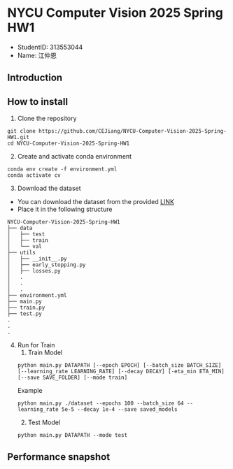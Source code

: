 # NYCU Computer Vision 2025 Spring HW1
- StudentID: 313553044
- Name: 江仲恩

## Introduction

## How to install

1. Clone the repository
```
git clone https://github.com/CEJiang/NYCU-Computer-Vision-2025-Spring-HW1.git
cd NYCU-Computer-Vision-2025-Spring-HW1
```

2. Create and activate conda environment
```
conda env create -f environment.yml
conda activate cv
```

3. Download the dataset 
- You can download the dataset from the provided [LINK](https://drive.google.com/file/d/1fx4Z6xl5b6r4UFkBrn5l0oPEIagZxQ5u/view)
- Place it in the following structure
```
NYCU-Computer-Vision-2025-Spring-HW1
├── data
│   ├── test
│   ├── train
│   └── val
├── utils
│   ├── __init__.py
│   ├── early_stopping.py
│   ├── losses.py
│   .
│   .
│   .
├── environment.yml
├── main.py
├── train.py
├── test.py
.
.
.
```

4. Run for Train
    1. Train Model 
    ```
    python main.py DATAPATH [--epoch EPOCH] [--batch_size BATCH_SIZE] [--learning_rate LEARNING_RATE] [--decay DECAY] [-eta_min ETA_MIN] [--save SAVE_FOLDER] [--mode train]
    ```
    Example
    ```
    python main.py ./dataset --epochs 100 --batch_size 64 --learning_rate 5e-5 --decay 1e-4 --save saved_models
    ```
    2. Test Model
    ```
    python main.py DATAPATH --mode test
    ```

## Performance snapshot